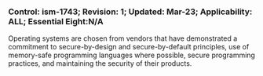 ### Control: ism-1743; Revision: 1; Updated: Mar-23; Applicability: ALL; Essential Eight:N/A
<p>Operating systems are chosen from vendors that have demonstrated a commitment to secure-by-design and secure-by-default principles, use of memory-safe programming languages where possible, secure programming practices, and maintaining the security of their products.</p>